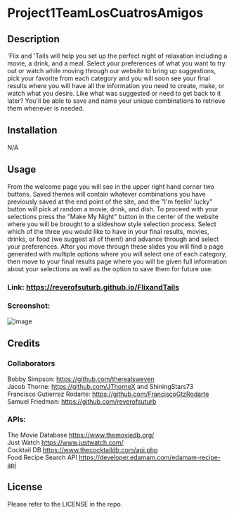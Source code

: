 # Project1TeamLosCuatrosAmigos
## Description
'Flix and 'Tails will help you set up the perfect night of relaxation including a movie, a drink, and a meal. Select your preferences of what you want to try out or watch while moving through our website to bring up suggestions, pick your favorite from each category and you will soon see your final results where you will have all the information you need to create, make, or watch what you desire. Like what was suggested or need to get back to it later? You'll be able to save and name your unique combinations to retrieve them whenever is needed.

## Installation

N/A

## Usage

From the welcome page you will see in the upper right hand corner two buttons. Saved themes will contain whatever combinations you have previously saved at the end point of the site, and the "I'm feelin' lucky" button will pick at random a movie, drink, and dish. To proceed with your selections press the "Make My Night" button in the center of the website where you will be brought to a slideshow style selection process. Select which of the three you would like to have in your final results, movies, drinks, or food (we suggest all of them!) and advance through and select your preferences. After you move through these slides you will find a page generated with multiple options where you will select one of each category, then move to your final results page where you will be given full information about your selections as well as the option to save them for future use.

### Link: https://reverofsuturb.github.io/FlixandTails
### Screenshot: 
![image](https://user-images.githubusercontent.com/123116188/221726387-a604782b-3d09-4cfc-baa8-4206543ba595.png)


## Credits
### Collaborators
Bobby Simpson: https://github.com/therealsweven <br>
Jacob Thorne: https://github.com/JThorneX and ShiningStars73 <br>
Francisco Gutierrez Rodarte: https://github.com/FranciscoGtzRodarte <br>
Samuel Friedman: https://github.com/reverofsuturb <br>

### APIs:
The Movie Database https://www.themoviedb.org/ <br>
Just Watch https://www.justwatch.com/ <br>
Cocktail DB https://www.thecocktaildb.com/api.php <br>
Food Recipe Search API https://developer.edamam.com/edamam-recipe-api
## License

Please refer to the LICENSE in the repo.
